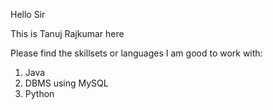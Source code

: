 Hello Sir

This is Tanuj Rajkumar here

Please find the skillsets or languages I am good to work with:
 1. Java
 2. DBMS using MySQL
 3. Python
 